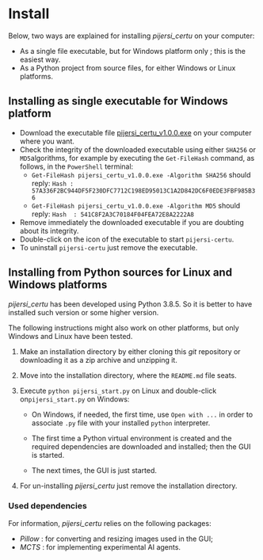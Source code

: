 # Install

Below, two ways are explained for installing *pijersi_certu* on your computer:

- As a single file executable, but for Windows platform only ; this is the easiest way.
- As a Python project from source files, for either Windows or Linux platforms.

## Installing as single executable for Windows platform

- Download the executable file [pijersi_certu_v1.0.0.exe](../releases/pijersi_certu_v1.0.0.exe) on your computer where you want.
- Check the integrity of the downloaded executable using either `SHA256` or `MD5`algorithms, for example by executing the `Get-FileHash` command, as follows, in the `PowerShell` terminal:
  - `Get-FileHash pijersi_certu_v1.0.0.exe -Algorithm SHA256` should reply:
    `Hash : 57A336F2BC944DF5F230DFC7712C198ED95013C1A2D842DC6F0EDE3FBF985B36`
  - `Get-FileHash pijersi_certu_v1.0.0.exe -Algorithm MD5` should reply:
    `Hash  : 541C8F2A3C70184F04FEA72E8A2222A8`
- Remove immediately the downloaded executable if you are doubting about its integrity.
- Double-click on the icon of the executable to start `pijersi-certu`.
- To uninstall  `pijersi-certu` just remove the executable.

## Installing from Python sources for Linux and Windows platforms

*pijersi_certu* has been developed using Python 3.8.5. So it is better to have installed such version or some higher version. 

The following instructions might also work on other platforms, but only Windows and Linux have been tested.

1. Make an installation directory by either cloning this *git* repository or downloading it as a zip archive and unzipping it.

2. Move into the installation directory, where the `README.md` file seats.

3. Execute `python pijersi_start.py` on Linux and  double-click on`pijersi_start.py` on Windows:

   - On Windows, if needed, the first time, use `Open with ...` in order to associate `.py` file with your installed `python` interpreter.

   - The first time a Python virtual environment is created and the required dependencies are downloaded and installed; then the GUI is started. 
   - The next times, the GUI is just started.

4. For un-installing *pijersi_certu* just remove the installation directory.


### Used dependencies

For information, *pijersi_certu* relies on the following packages:

- *Pillow* : for converting and resizing images used in the GUI;
- *MCTS*  : for implementing experimental AI agents.
